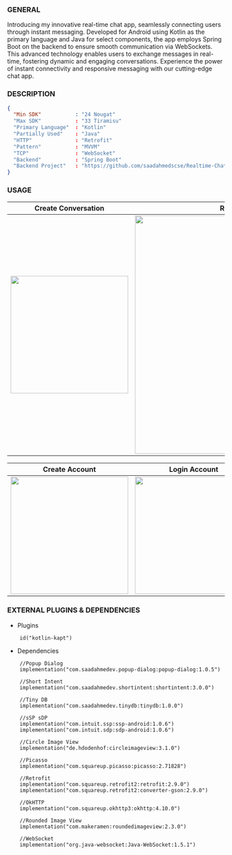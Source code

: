 ### GENERAL

Introducing my innovative real-time chat app, seamlessly connecting users through instant messaging.
Developed for Android using Kotlin as the primary language and Java for select components, the app
employs Spring Boot on the backend to ensure smooth communication via WebSockets. This advanced
technology enables users to exchange messages in real-time, fostering dynamic and engaging
conversations. Experience the power of instant connectivity and responsive messaging with our
cutting-edge chat app.

### DESCRIPTION

```json
{
  "Min SDK"           : "24 Nougat"
  "Max SDK"           : "33 Tiramisu"
  "Primary Language"  : "Kotlin"
  "Partially Used"    : "Java"
  "HTTP"              : "Retrofit"
  "Pattern"           : "MVVM"
  "TCP"               : "WebSocket"
  "Backend"           : "Spring Boot"
  "Backend Project"   : "https://github.com/saadahmedscse/Realtime-Chat-App-Spring-Boot-WebSocket"
}
```

### USAGE

|                              Create Conversation                              |                        Realtime Messaging                        |
|:-----------------------------------------------------------------------------:|:----------------------------------------------------------------:|
| <img src="files/screenshots/Create%20Conversation.gif" width=272 height=auto> | <img src="files/screenshots/Messages.gif" width=552 height=auto> |

|                              Create Account                              |                              Login Account                              |
|:------------------------------------------------------------------------:|:-----------------------------------------------------------------------:|
| <img src="files/screenshots/Create%20Account.gif" width=272 height=auto> | <img src="files/screenshots/Login%20Account.gif" width=272 height=auto> |

### EXTERNAL PLUGINS & DEPENDENCIES

- Plugins

```
    id("kotlin-kapt")
```

- Dependencies

```
    //Popup Dialog
    implementation("com.saadahmedev.popup-dialog:popup-dialog:1.0.5")
    
    //Short Intent
    implementation("com.saadahmedev.shortintent:shortintent:3.0.0")
    
    //Tiny DB
    implementation("com.saadahmedev.tinydb:tinydb:1.0.0")
    
    //sSP sDP
    implementation("com.intuit.ssp:ssp-android:1.0.6")
    implementation("com.intuit.sdp:sdp-android:1.0.6")
    
    //Circle Image View
    implementation("de.hdodenhof:circleimageview:3.1.0")
    
    //Picasso
    implementation("com.squareup.picasso:picasso:2.71828")
    
    //Retrofit
    implementation("com.squareup.retrofit2:retrofit:2.9.0")
    implementation("com.squareup.retrofit2:converter-gson:2.9.0")
    
    //OkHTTP
    implementation("com.squareup.okhttp3:okhttp:4.10.0")
    
    //Rounded Image View
    implementation("com.makeramen:roundedimageview:2.3.0")
    
    //WebSocket
    implementation("org.java-websocket:Java-WebSocket:1.5.1")
```
